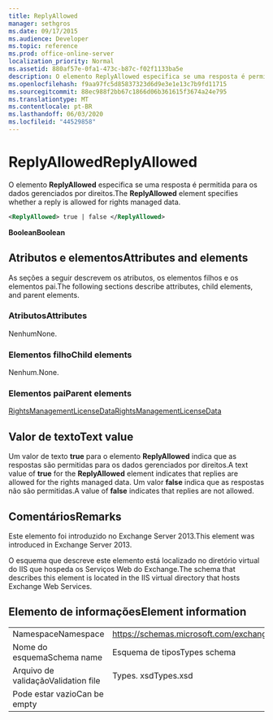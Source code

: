 ```yaml
---
title: ReplyAllowed
manager: sethgros
ms.date: 09/17/2015
ms.audience: Developer
ms.topic: reference
ms.prod: office-online-server
localization_priority: Normal
ms.assetid: 880af57e-0fa1-473c-b87c-f02f1133ba5e
description: O elemento ReplyAllowed especifica se uma resposta é permitida para os dados gerenciados por direitos.
ms.openlocfilehash: f9aa97fc5d85837323d6d9e3e1e13c7b9fd11715
ms.sourcegitcommit: 88ec988f2bb67c1866d06b361615f3674a24e795
ms.translationtype: MT
ms.contentlocale: pt-BR
ms.lasthandoff: 06/03/2020
ms.locfileid: "44529858"
---
```

# <a name="replyallowed"></a><span data-ttu-id="8ad0e-103">ReplyAllowed</span><span class="sxs-lookup"><span data-stu-id="8ad0e-103">ReplyAllowed</span></span>

<span data-ttu-id="8ad0e-104">O elemento **ReplyAllowed** especifica se uma resposta é permitida para os dados gerenciados por direitos.</span><span class="sxs-lookup"><span data-stu-id="8ad0e-104">The **ReplyAllowed** element specifies whether a reply is allowed for rights managed data.</span></span> 
  
```XML
<ReplyAllowed> true | false </ReplyAllowed>
```

 <span data-ttu-id="8ad0e-105">**Boolean**</span><span class="sxs-lookup"><span data-stu-id="8ad0e-105">**Boolean**</span></span>
## <a name="attributes-and-elements"></a><span data-ttu-id="8ad0e-106">Atributos e elementos</span><span class="sxs-lookup"><span data-stu-id="8ad0e-106">Attributes and elements</span></span>

<span data-ttu-id="8ad0e-107">As seções a seguir descrevem os atributos, os elementos filhos e os elementos pai.</span><span class="sxs-lookup"><span data-stu-id="8ad0e-107">The following sections describe attributes, child elements, and parent elements.</span></span>
  
### <a name="attributes"></a><span data-ttu-id="8ad0e-108">Atributos</span><span class="sxs-lookup"><span data-stu-id="8ad0e-108">Attributes</span></span>

<span data-ttu-id="8ad0e-109">Nenhum</span><span class="sxs-lookup"><span data-stu-id="8ad0e-109">None.</span></span>
  
### <a name="child-elements"></a><span data-ttu-id="8ad0e-110">Elementos filho</span><span class="sxs-lookup"><span data-stu-id="8ad0e-110">Child elements</span></span>

<span data-ttu-id="8ad0e-111">Nenhum.</span><span class="sxs-lookup"><span data-stu-id="8ad0e-111">None.</span></span>
  
### <a name="parent-elements"></a><span data-ttu-id="8ad0e-112">Elementos pai</span><span class="sxs-lookup"><span data-stu-id="8ad0e-112">Parent elements</span></span>

[<span data-ttu-id="8ad0e-113">RightsManagementLicenseData</span><span class="sxs-lookup"><span data-stu-id="8ad0e-113">RightsManagementLicenseData</span></span>](rightsmanagementlicensedata.md)
  
## <a name="text-value"></a><span data-ttu-id="8ad0e-114">Valor de texto</span><span class="sxs-lookup"><span data-stu-id="8ad0e-114">Text value</span></span>

<span data-ttu-id="8ad0e-115">Um valor de texto **true** para o elemento **ReplyAllowed** indica que as respostas são permitidas para os dados gerenciados por direitos.</span><span class="sxs-lookup"><span data-stu-id="8ad0e-115">A text value of **true** for the **ReplyAllowed** element indicates that replies are allowed for the rights managed data.</span></span> <span data-ttu-id="8ad0e-116">Um valor **false** indica que as respostas não são permitidas.</span><span class="sxs-lookup"><span data-stu-id="8ad0e-116">A value of **false** indicates that replies are not allowed.</span></span> 
  
## <a name="remarks"></a><span data-ttu-id="8ad0e-117">Comentários</span><span class="sxs-lookup"><span data-stu-id="8ad0e-117">Remarks</span></span>

<span data-ttu-id="8ad0e-118">Este elemento foi introduzido no Exchange Server 2013.</span><span class="sxs-lookup"><span data-stu-id="8ad0e-118">This element was introduced in Exchange Server 2013.</span></span>
  
<span data-ttu-id="8ad0e-119">O esquema que descreve este elemento está localizado no diretório virtual do IIS que hospeda os Serviços Web do Exchange.</span><span class="sxs-lookup"><span data-stu-id="8ad0e-119">The schema that describes this element is located in the IIS virtual directory that hosts Exchange Web Services.</span></span>
  
## <a name="element-information"></a><span data-ttu-id="8ad0e-120">Elemento de informações</span><span class="sxs-lookup"><span data-stu-id="8ad0e-120">Element information</span></span>

|||
|:-----|:-----|
|<span data-ttu-id="8ad0e-121">Namespace</span><span class="sxs-lookup"><span data-stu-id="8ad0e-121">Namespace</span></span>  <br/> |https://schemas.microsoft.com/exchange/services/2006/types  <br/> |
|<span data-ttu-id="8ad0e-122">Nome do esquema</span><span class="sxs-lookup"><span data-stu-id="8ad0e-122">Schema name</span></span>  <br/> |<span data-ttu-id="8ad0e-123">Esquema de tipos</span><span class="sxs-lookup"><span data-stu-id="8ad0e-123">Types schema</span></span>  <br/> |
|<span data-ttu-id="8ad0e-124">Arquivo de validação</span><span class="sxs-lookup"><span data-stu-id="8ad0e-124">Validation file</span></span>  <br/> |<span data-ttu-id="8ad0e-125">Types. xsd</span><span class="sxs-lookup"><span data-stu-id="8ad0e-125">Types.xsd</span></span>  <br/> |
|<span data-ttu-id="8ad0e-126">Pode estar vazio</span><span class="sxs-lookup"><span data-stu-id="8ad0e-126">Can be empty</span></span>  <br/> ||
   

